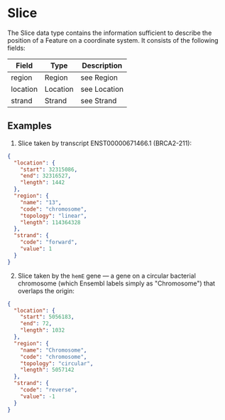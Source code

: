 # Slice

The Slice data type contains the information sufficient to describe the position of a Feature on a coordinate system. It consists of the following fields:

| Field     | Type     | Description |
|-------    |----------|-------------|
| region    | Region   | see Region
| location  | Location | see Location
| strand    | Strand   | see Strand

## Examples

1. Slice taken by transcript ENST00000671466.1 (BRCA2-211):

```json
{
  "location": {
    "start": 32315086,
    "end": 32316527,
    "length": 1442
  },
  "region": {
    "name": "13",
    "code": "chromosome",
    "topology": "linear",
    "length": 114364328
  },
  "strand": {
    "code": "forward",
    "value": 1
  }
}
```

2. Slice taken by the `hemE` gene — a gene on a circular bacterial chromosome (which Ensembl labels simply as "Chromosome") that overlaps the origin:

```json
{
  "location": {
    "start": 5056183,
    "end": 72,
    "length": 1032
  },
  "region": {
    "name": "Chromosome",
    "code": "chromosome",
    "topology": "circular",
    "length": 5057142
  },
  "strand": {
    "code": "reverse",
    "value": -1
  }
}
```
